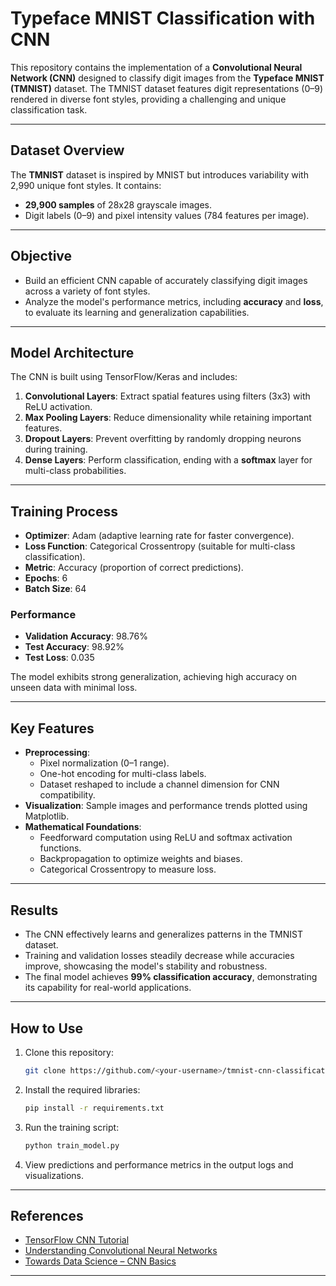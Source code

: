 # **Typeface MNIST Classification with CNN**

This repository contains the implementation of a **Convolutional Neural Network (CNN)** designed to classify digit images from the **Typeface MNIST (TMNIST)** dataset. The TMNIST dataset features digit representations (0–9) rendered in diverse font styles, providing a challenging and unique classification task.

---

## **Dataset Overview**
The **TMNIST** dataset is inspired by MNIST but introduces variability with 2,990 unique font styles. It contains:
- **29,900 samples** of 28x28 grayscale images.
- Digit labels (0–9) and pixel intensity values (784 features per image).

---

## **Objective**
- Build an efficient CNN capable of accurately classifying digit images across a variety of font styles.
- Analyze the model's performance metrics, including **accuracy** and **loss**, to evaluate its learning and generalization capabilities.

---

## **Model Architecture**
The CNN is built using TensorFlow/Keras and includes:
1. **Convolutional Layers**: Extract spatial features using filters (3x3) with ReLU activation.
2. **Max Pooling Layers**: Reduce dimensionality while retaining important features.
3. **Dropout Layers**: Prevent overfitting by randomly dropping neurons during training.
4. **Dense Layers**: Perform classification, ending with a **softmax** layer for multi-class probabilities.

---

## **Training Process**
- **Optimizer**: Adam (adaptive learning rate for faster convergence).
- **Loss Function**: Categorical Crossentropy (suitable for multi-class classification).
- **Metric**: Accuracy (proportion of correct predictions).
- **Epochs**: 6
- **Batch Size**: 64

### **Performance**
- **Validation Accuracy**: 98.76%
- **Test Accuracy**: 98.92%
- **Test Loss**: 0.035

The model exhibits strong generalization, achieving high accuracy on unseen data with minimal loss.

---

## **Key Features**
- **Preprocessing**:
  - Pixel normalization (0–1 range).
  - One-hot encoding for multi-class labels.
  - Dataset reshaped to include a channel dimension for CNN compatibility.
- **Visualization**: Sample images and performance trends plotted using Matplotlib.
- **Mathematical Foundations**:
  - Feedforward computation using ReLU and softmax activation functions.
  - Backpropagation to optimize weights and biases.
  - Categorical Crossentropy to measure loss.

---

## **Results**
- The CNN effectively learns and generalizes patterns in the TMNIST dataset.
- Training and validation losses steadily decrease while accuracies improve, showcasing the model's stability and robustness.
- The final model achieves **99% classification accuracy**, demonstrating its capability for real-world applications.

---

## **How to Use**
1. Clone this repository:
   ```bash
   git clone https://github.com/<your-username>/tmnist-cnn-classification.git
   ```
2. Install the required libraries:
   ```bash
   pip install -r requirements.txt
   ```
3. Run the training script:
   ```bash
   python train_model.py
   ```
4. View predictions and performance metrics in the output logs and visualizations.

---

## **References**
- [TensorFlow CNN Tutorial](https://www.tensorflow.org/tutorials/images/cnn)
- [Understanding Convolutional Neural Networks](https://learnopencv.com/understanding-convolutional-neural-networks-cnn/)
- [Towards Data Science – CNN Basics](https://towardsdatascience.com/convolutional-neural-networks-explained-9cc5188c4939)

---
